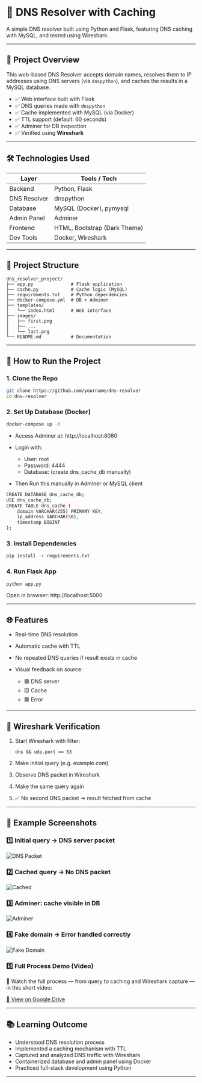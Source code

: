 # 🧠 DNS Resolver with Caching

A simple DNS resolver built using Python and Flask, featuring DNS caching with MySQL, and tested using Wireshark.

---

## 📌 Project Overview

This web-based DNS Resolver accepts domain names, resolves them to IP addresses using DNS servers (via `dnspython`), and caches the results in a MySQL database.

- ✅ Web interface built with Flask  
- ✅ DNS queries made with `dnspython`  
- ✅ Cache implemented with MySQL (via Docker)  
- ✅ TTL support (default: 60 seconds)  
- ✅ Adminer for DB inspection  
- ✅ Verified using **Wireshark**

---

## 🛠️ Technologies Used

| Layer         | Tools / Tech                |
|---------------|-----------------------------|
| Backend       | Python, Flask               |
| DNS Resolver  | dnspython                   |
| Database      | MySQL (Docker), pymysql     |
| Admin Panel   | Adminer                     |
| Frontend      | HTML, Bootstrap (Dark Theme)|
| Dev Tools     | Docker, Wireshark           |

---

## 🧩 Project Structure

```plaintext
dns_resolver_project/
├── app.py              # Flask application
├── cache.py            # Cache logic (MySQL)
├── requirements.txt    # Python dependencies
├── docker-compose.yml  # DB + Adminer
├── templates/
│   └── index.html      # Web interface
├── images/
│   ├── first.png
│   ├── ...
│   └── last.png
└── README.md           # Documentation
```

---

## 🚀 How to Run the Project

### 1. Clone the Repo

```bash
git clone https://github.com/yourname/dns-resolver
cd dns-resolver
```

### 2. Set Up Database (Docker)

```bash
docker-compose up -d
```

- Access Adminer at: http://localhost:8080
- Login with:
  - User: root
  - Password: 4444
  - Database: (create dns_cache_db manually)

- Then Run this manually in Adminer or MySQL client

```bash
CREATE DATABASE dns_cache_db;
USE dns_cache_db;
CREATE TABLE dns_cache (
    domain VARCHAR(255) PRIMARY KEY,
    ip_address VARCHAR(50),
    timestamp BIGINT
);
```

### 3. Install Dependencies

```bash
pip install -r requirements.txt
```

### 4. Run Flask App

```bash
python app.py
```

Open in browser: http://localhost:5000

---

## 🌐 Features

- Real-time DNS resolution
- Automatic cache with TTL
- No repeated DNS queries if result exists in cache
- Visual feedback on source:

  - 🟩 DNS server
  - 🟨 Cache
  - 🟥 Error

---

## 🔬 Wireshark Verification

1. Start Wireshark with filter:

    ```plaintext
    dns && udp.port == 53
    ```

2. Make initial query (e.g. example.com)

3. Observe DNS packet in Wireshark

4. Make the same query again

5. ✅ No second DNS packet → result fetched from cache

---

## 🧪 Example Screenshots

### 1️⃣ Initial query → DNS server packet

![DNS Packet](images/step1.png)

### 2️⃣ Cached query → No DNS packet

![Cached](images/step2.png)

### 3️⃣ Adminer: cache visible in DB

![Adminer](images/step3.png)

### 4️⃣ Fake domain → Error handled correctly

![Fake Domain](images/step4.png)

### 5️⃣ Full Process Demo (Video)

🎥 Watch the full process — from query to caching and Wireshark capture — in this short video:

[📎 View on Google Drive](https://drive.google.com/file/d/1JJFzPSitUHsfLTx6jr2oJ6kAJfe4Vp10/view?usp=sharing)

---

## 📚 Learning Outcome

- Understood DNS resolution process
- Implemented a caching mechanism with TTL
- Captured and analyzed DNS traffic with Wireshark
- Containerized database and admin panel using Docker
- Practiced full-stack development using Python

---
